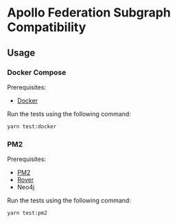 # Apollo Federation Subgraph Compatibility

## Usage

### Docker Compose

Prerequisites:

* [Docker](https://docs.docker.com/get-docker/)

Run the tests using the following command:

```bash
yarn test:docker
```

### PM2

Prerequisites:

* [PM2](https://pm2.keymetrics.io/docs/usage/quick-start/)
* [Rover](https://www.apollographql.com/docs/rover/getting-started)
* Neo4j

Run the tests using the following command:

```bash
yarn test:pm2
```
